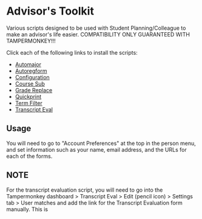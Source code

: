 # Advisor's Toolkit
Various scripts designed to be used with Student Planning/Colleague to make an advisor's life easier. COMPATIBILITY ONLY GUARANTEED WITH TAMPERMONKEY!!!

Click each of the following links to install the scripts:

- [Automajor](../../raw/master/automajor.user.js)
- [Autoregform](../../raw/master/autoregform.user.js)
- [Configuration](../../raw/master/config.user.js)
- [Course Sub](../../raw/master/coursesub.user.js)
- [Grade Replace](../../raw/master/gradereplace.user.js)
- [Quickprint](../../raw/master/quickprint.user.js)
- [Term Filter](../../raw/master/termfilter.user.js)
- [Transcript Eval](../../raw/master/transcripteval.user.js)

## Usage
You will need to go to "Account Preferences" at the top in the person menu, and set information such as your name, email address, and the URLs for each of the forms.

## NOTE
For the transcript evaluation script, you will need to go into the Tampermonkey dashboard > Transcript Eval > Edit (pencil icon) > Settings tab > User matches and add the link for the Transcript Evaluation form manually. This is
